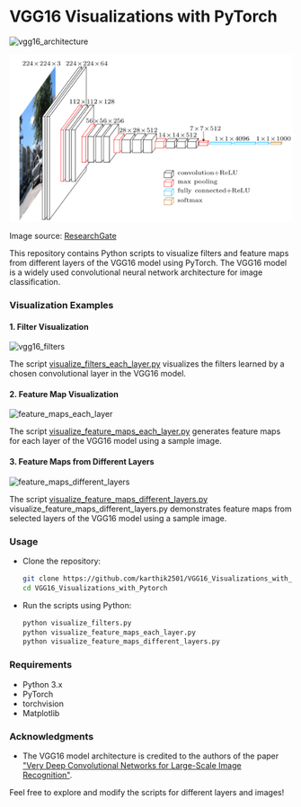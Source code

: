 # VGG16 Visualizations with PyTorch

![vgg16_architecture](https://github.com/karthik2501/VGG16_Visualizations_with_Pytorch/assets/75373017/b310c216-17fd-4c43-80c8-60135ebcfb91)

![vgg16_architecture](vgg16_architecture.png)

Image source: [ResearchGate](https://www.researchgate.net/figure/A-sample-architecture-of-VGG-16-Image-source-42_fig3_343092954)


This repository contains Python scripts to visualize filters and feature maps from different layers of the VGG16 model using PyTorch. The VGG16 model is a widely used convolutional neural network architecture for image classification.

### Visualization Examples

#### 1. Filter Visualization
![vgg16_filters](https://github.com/karthik2501/VGG16_Visualizations_with_Pytorch/assets/75373017/6e5c7693-4c50-4159-bbe7-85d69b551f12)

The script [visualize_filters_each_layer.py](visualize_filters_each_layer.py) visualizes the filters learned by a chosen convolutional layer in the VGG16 model.

#### 2. Feature Map Visualization
![feature_maps_each_layer](https://github.com/karthik2501/VGG16_Visualizations_with_Pytorch/assets/75373017/4d278186-f67c-411c-a61d-31084c0bf21b)

The script [visualize_feature_maps_each_layer.py](visualize_feature_maps_each_layer.py) generates feature maps for each layer of the VGG16 model using a sample image.

#### 3. Feature Maps from Different Layers
![feature_maps_different_layers](https://github.com/karthik2501/VGG16_Visualizations_with_Pytorch/assets/75373017/716136bb-84b9-4b7e-8642-4c35b6018d10)

The script [visualize_feature_maps_different_layers.py](visualize_feature_maps_different_layers.py) visualize_feature_maps_different_layers.py demonstrates feature maps from selected layers of the VGG16 model using a sample image.

### Usage
- Clone the repository:
  ```bash
  git clone https://github.com/karthik2501/VGG16_Visualizations_with_Pytorch.git
  cd VGG16_Visualizations_with_Pytorch
  
- Run the scripts using Python:
  ```bash
  python visualize_filters.py
  python visualize_feature_maps_each_layer.py
  python visualize_feature_maps_different_layers.py

### Requirements
- Python 3.x
- PyTorch
- torchvision
- Matplotlib

### Acknowledgments
- The VGG16 model architecture is credited to the authors of the paper ["Very Deep Convolutional Networks for Large-Scale Image Recognition"](https://arxiv.org/abs/1409.1556).

Feel free to explore and modify the scripts for different layers and images!

  
